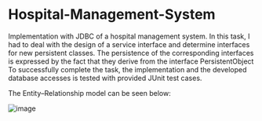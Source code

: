 # Hospital-Management-System

Implementation with JDBC of a hospital management system.
In this task, I had to deal with the design of a service interface and determine interfaces for new persistent classes.
The persistence of the corresponding interfaces is expressed by the fact that they derive from the interface PersistentObject
To successfully complete the task, the implementation and the developed database accesses is tested with provided JUnit test cases.

The Entity–Relationship model can be seen below:

![image](https://user-images.githubusercontent.com/43239611/94337935-de030900-fff6-11ea-870c-fa7f56aa9c70.png)
